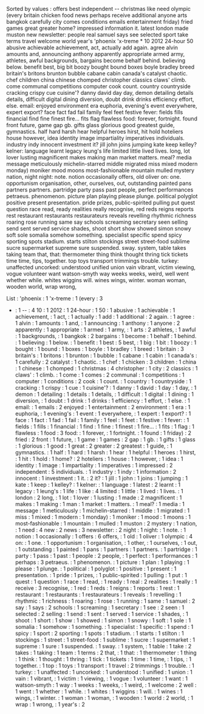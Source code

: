 Sorted by values :
offers best independent -- christmas like need olympic (every britain chicken food news perhaps receive additional anyone arts bangkok carefully city comes conditions emails entertainment friday) fried games great greater home? impressed information it. latest london made muston new newsletter: people real samuel says see selected sport take terms travel welcome world year's 'phoenix 'x-treme * 10 2012 24-hour 50 abusive achievable achievement, act, actually add again. agree alvin amounts and, announcing anthony apparently appropriate armed army, athletes, awful backgrounds, bargains become behalf behind. believing below. benefit best, big bit boozy bought bound boxes boyle bradley breed britain's britons brunton bubble cabane cabin canada's catalyst chaotic. chef children china chinese chomped christopher classics claws' climb. come communal competitions computer cook count. country countryside cracking crispy cue cuisine'? danny david day day, demon detailing details details, difficult digital dining diversion, doubt drink drinks efficiency effort, else. email: enjoyed environment era euphoria, evening's event everywhere, expert export? face fact fad fail family feel feet festive fever: fields fills financial find fine finest fire... fits flag flawless food: forever, fortnight. found front future, game gap gb. gifts glass glorious good greatest guide, gymnastics. half hard harsh hear helpful heroes hirst, hit hold hoteliers house however, idea identity image impartiality imperatives individuals. industry indy innocent investment it? jill john joins jumping kate keep kelley? kelner: language learnt legacy leung's life limited little lived lives. long, lot lover lusting magnificent makes making man market matters. meal? media message meticulously michelin-starred middle migrated miss mixed modern monday) moniker mood moons most-fashionable mountain mulled mystery nation, night night: note. notion occasionally offers, old oliver on: one. opportunism organisation, other, ourselves, out, outstanding painted pans partners partners. partridge party pass past people, perfect performances petraeus. phenomenon. picture plan playing please plunge. political polyglot positive present presentation. pride prizes, public-spirited pulling put quest question race read, ready realities really recognise, red reds reigns reports rest restaurant restaurants restaurateurs reveals revelling rhythmic richness roaring rose running same say schools screaming secretary seen selling send sent served service shades, shoot short show showed simon snowy soft sole somalia somehow something. specialist specific spend spicy sporting spots stadium. starts stilton stockings street street-food sublime sucre supermarket supreme sure suspended. sway. system, table takes taking team that, that: thermometer thing think thought thring tick tickets time time, tips, together. top toys transport trimmings trouble. turkey: unaffected uncorked: understood unified union vain vibrant, victim viewing, vogue volunteer want watson-smyth way weeks weeks, weird, well went whether while. whites wiggins will. wines wings, winter. woman woman, wooden world, wrap wrong, 

List :
'phoenix : 1
'x-treme : 1
(every : 3
* : 1
-- : 4
10 : 1
2012 : 1
24-hour : 1
50 : 1
abusive : 1
achievable : 1
achievement, : 1
act, : 1
actually : 1
add : 1
additional : 2
again. : 1
agree : 1
alvin : 1
amounts : 1
and, : 1
announcing : 1
anthony : 1
anyone : 2
apparently : 1
appropriate : 1
armed : 1
army, : 1
arts : 2
athletes, : 1
awful : 1
backgrounds, : 1
bangkok : 2
bargains : 1
become : 1
behalf : 1
behind. : 1
believing : 1
below. : 1
benefit : 1
best : 5
best, : 1
big : 1
bit : 1
boozy : 1
bought : 1
bound : 1
boxes : 1
boyle : 1
bradley : 1
breed : 1
britain : 3
britain's : 1
britons : 1
brunton : 1
bubble : 1
cabane : 1
cabin : 1
canada's : 1
carefully : 2
catalyst : 1
chaotic. : 1
chef : 1
chicken : 3
children : 1
china : 1
chinese : 1
chomped : 1
christmas : 4
christopher : 1
city : 2
classics : 1
claws' : 1
climb. : 1
come : 1
comes : 2
communal : 1
competitions : 1
computer : 1
conditions : 2
cook : 1
count. : 1
country : 1
countryside : 1
cracking : 1
crispy : 1
cue : 1
cuisine'? : 1
danny : 1
david : 1
day : 1
day, : 1
demon : 1
detailing : 1
details : 1
details, : 1
difficult : 1
digital : 1
dining : 1
diversion, : 1
doubt : 1
drink : 1
drinks : 1
efficiency : 1
effort, : 1
else. : 1
email: : 1
emails : 2
enjoyed : 1
entertainment : 2
environment : 1
era : 1
euphoria, : 1
evening's : 1
event : 1
everywhere, : 1
expert : 1
export? : 1
face : 1
fact : 1
fad : 1
fail : 1
family : 1
feel : 1
feet : 1
festive : 1
fever: : 1
fields : 1
fills : 1
financial : 1
find : 1
fine : 1
finest : 1
fire... : 1
fits : 1
flag : 1
flawless : 1
food : 3
food: : 1
forever, : 1
fortnight. : 1
found : 1
friday) : 2
fried : 2
front : 1
future, : 1
game : 1
games : 2
gap : 1
gb. : 1
gifts : 1
glass : 1
glorious : 1
good : 1
great : 2
greater : 2
greatest : 1
guide, : 1
gymnastics. : 1
half : 1
hard : 1
harsh : 1
hear : 1
helpful : 1
heroes : 1
hirst, : 1
hit : 1
hold : 1
home? : 2
hoteliers : 1
house : 1
however, : 1
idea : 1
identity : 1
image : 1
impartiality : 1
imperatives : 1
impressed : 2
independent : 5
individuals. : 1
industry : 1
indy : 1
information : 2
innocent : 1
investment : 1
it. : 2
it? : 1
jill : 1
john : 1
joins : 1
jumping : 1
kate : 1
keep : 1
kelley? : 1
kelner: : 1
language : 1
latest : 2
learnt : 1
legacy : 1
leung's : 1
life : 1
like : 4
limited : 1
little : 1
lived : 1
lives. : 1
london : 2
long, : 1
lot : 1
lover : 1
lusting : 1
made : 2
magnificent : 1
makes : 1
making : 1
man : 1
market : 1
matters. : 1
meal? : 1
media : 1
message : 1
meticulously : 1
michelin-starred : 1
middle : 1
migrated : 1
miss : 1
mixed : 1
modern : 1
monday) : 1
moniker : 1
mood : 1
moons : 1
most-fashionable : 1
mountain : 1
mulled : 1
muston : 2
mystery : 1
nation, : 1
need : 4
new : 2
news : 3
newsletter: : 2
night : 1
night: : 1
note. : 1
notion : 1
occasionally : 1
offers : 6
offers, : 1
old : 1
oliver : 1
olympic : 4
on: : 1
one. : 1
opportunism : 1
organisation, : 1
other, : 1
ourselves, : 1
out, : 1
outstanding : 1
painted : 1
pans : 1
partners : 1
partners. : 1
partridge : 1
party : 1
pass : 1
past : 1
people : 2
people, : 1
perfect : 1
performances : 1
perhaps : 3
petraeus. : 1
phenomenon. : 1
picture : 1
plan : 1
playing : 1
please : 1
plunge. : 1
political : 1
polyglot : 1
positive : 1
present : 1
presentation. : 1
pride : 1
prizes, : 1
public-spirited : 1
pulling : 1
put : 1
quest : 1
question : 1
race : 1
read, : 1
ready : 1
real : 2
realities : 1
really : 1
receive : 3
recognise, : 1
red : 1
reds : 1
reigns : 1
reports : 1
rest : 1
restaurant : 1
restaurants : 1
restaurateurs : 1
reveals : 1
revelling : 1
rhythmic : 1
richness : 1
roaring : 1
rose : 1
running : 1
same : 1
samuel : 2
say : 1
says : 2
schools : 1
screaming : 1
secretary : 1
see : 2
seen : 1
selected : 2
selling : 1
send : 1
sent : 1
served : 1
service : 1
shades, : 1
shoot : 1
short : 1
show : 1
showed : 1
simon : 1
snowy : 1
soft : 1
sole : 1
somalia : 1
somehow : 1
something. : 1
specialist : 1
specific : 1
spend : 1
spicy : 1
sport : 2
sporting : 1
spots : 1
stadium. : 1
starts : 1
stilton : 1
stockings : 1
street : 1
street-food : 1
sublime : 1
sucre : 1
supermarket : 1
supreme : 1
sure : 1
suspended. : 1
sway. : 1
system, : 1
table : 1
take : 2
takes : 1
taking : 1
team : 1
terms : 2
that, : 1
that: : 1
thermometer : 1
thing : 1
think : 1
thought : 1
thring : 1
tick : 1
tickets : 1
time : 1
time, : 1
tips, : 1
together. : 1
top : 1
toys : 1
transport : 1
travel : 2
trimmings : 1
trouble. : 1
turkey: : 1
unaffected : 1
uncorked: : 1
understood : 1
unified : 1
union : 1
vain : 1
vibrant, : 1
victim : 1
viewing, : 1
vogue : 1
volunteer : 1
want : 1
watson-smyth : 1
way : 1
weeks : 1
weeks, : 1
weird, : 1
welcome : 2
well : 1
went : 1
whether : 1
while. : 1
whites : 1
wiggins : 1
will. : 1
wines : 1
wings, : 1
winter. : 1
woman : 1
woman, : 1
wooden : 1
world : 2
world, : 1
wrap : 1
wrong, : 1
year's : 2

